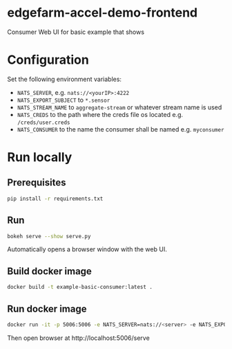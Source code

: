 # edgefarm-accel-demo-frontend
Consumer Web UI for basic example that shows 

# Configuration

Set the following environment variables:

* `NATS_SERVER`, e.g. `nats://<yourIP>:4222`
* `NATS_EXPORT_SUBJECT` to `*.sensor`
* `NATS_STREAM_NAME` to `aggregate-stream` or whatever stream name is used
* `NATS_CREDS` to the path where the creds file os located e.g. `/creds/user.creds`
* `NATS_CONSUMER` to the name the consumer shall be named e.g. `myconsumer`

# Run locally

## Prerequisites

```bash	
pip install -r requirements.txt
```

## Run

```bash
bokeh serve --show serve.py
```

Automatically opens a browser window with the web UI.


## Build docker image

```bash
docker build -t example-basic-consumer:latest .
```

## Run docker image

```bash
docker run -it -p 5006:5006 -e NATS_SERVER=nats://<server> -e NATS_EXPORT_SUBJECT="*.sensor" -e NATS_STREAM_NAME=aggregate-stream -e NATS_CONSUMER=myconsumer example-basic-consumer:latest
```
Then open browser at http://localhost:5006/serve

